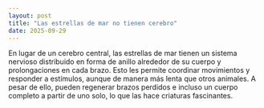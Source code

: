 ```yaml
---
layout: post
title: "Las estrellas de mar no tienen cerebro"
date: 2025-09-29
---
```

En lugar de un cerebro central, las estrellas de mar tienen un sistema nervioso distribuido en forma de anillo alrededor de su cuerpo y prolongaciones en cada brazo. Esto les permite coordinar movimientos y responder a estímulos, aunque de manera más lenta que otros animales. A pesar de ello, pueden regenerar brazos perdidos e incluso un cuerpo completo a partir de uno solo, lo que las hace criaturas fascinantes.
